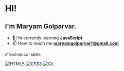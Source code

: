 # HI!
## I'm Maryam Golparvar.
- 🌱 I’m currently learning **JavaScript**
- 📫 How to reach me **maryamgolparvar1@gmail.com**

  
 #Techniccal skills
 
![HTML5](https://img.shields.io/badge/html5-%23E34F26.svg?style=for-the-badge&logo=html5&logoColor=white)
![CSS3](https://img.shields.io/badge/css3-%231572B6.svg?style=for-the-badge&logo=css3&logoColor=white)
![Git](https://img.shields.io/badge/git-%23F05033.svg?style=for-the-badge&logo=git&logoColor=white)






